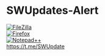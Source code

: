 # SWUpdates-Alert
[![FileZilla](https://github.com/gioxx/SWUpdates-Alert/actions/workflows/sw_filezilla.yml/badge.svg)](https://github.com/gioxx/SWUpdates-Alert/actions/workflows/sw_filezilla.yml)   
[![Firefox](https://github.com/gioxx/SWUpdates-Alert/actions/workflows/sw_firefox.yml/badge.svg)](https://github.com/gioxx/SWUpdates-Alert/actions/workflows/sw_firefox.yml)   
[![Notepad++](https://github.com/gioxx/SWUpdates-Alert/actions/workflows/sw_npp.yml/badge.svg)](https://github.com/gioxx/SWUpdates-Alert/actions/workflows/sw_npp.yml)   
https://t.me/SWUpdate
